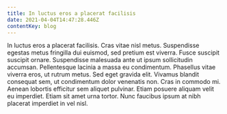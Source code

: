 ```yaml
---
title: In luctus eros a placerat facilisis
date: 2021-04-04T14:47:28.446Z
contentKey: blog
---
```


<!--StartFragment-->

In luctus eros a placerat facilisis. Cras vitae nisl metus. Suspendisse egestas metus fringilla dui euismod, sed pretium est viverra. Fusce suscipit suscipit ornare. Suspendisse malesuada ante ut ipsum sollicitudin accumsan. Pellentesque lacinia a massa eu condimentum. Phasellus vitae viverra eros, ut rutrum metus. Sed eget gravida elit. Vivamus blandit consequat sem, ut condimentum dolor venenatis non. Cras in commodo mi. Aenean lobortis efficitur sem aliquet pulvinar. Etiam posuere aliquam velit eu imperdiet. Etiam sit amet urna tortor. Nunc faucibus ipsum at nibh placerat imperdiet in vel nisl.

<!--EndFragment-->
